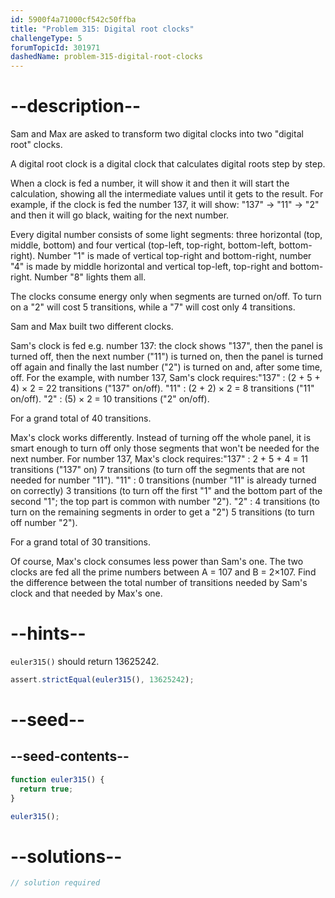 ```yaml
---
id: 5900f4a71000cf542c50ffba
title: "Problem 315: Digital root clocks"
challengeType: 5
forumTopicId: 301971
dashedName: problem-315-digital-root-clocks
---
```


# --description--

Sam and Max are asked to transform two digital clocks into two "digital root" clocks.

A digital root clock is a digital clock that calculates digital roots step by step.

When a clock is fed a number, it will show it and then it will start the calculation, showing all the intermediate values until it gets to the result. For example, if the clock is fed the number 137, it will show: "137" → "11" → "2" and then it will go black, waiting for the next number.

Every digital number consists of some light segments: three horizontal (top, middle, bottom) and four vertical (top-left, top-right, bottom-left, bottom-right). Number "1" is made of vertical top-right and bottom-right, number "4" is made by middle horizontal and vertical top-left, top-right and bottom-right. Number "8" lights them all.

The clocks consume energy only when segments are turned on/off. To turn on a "2" will cost 5 transitions, while a "7" will cost only 4 transitions.

Sam and Max built two different clocks.

Sam's clock is fed e.g. number 137: the clock shows "137", then the panel is turned off, then the next number ("11") is turned on, then the panel is turned off again and finally the last number ("2") is turned on and, after some time, off. For the example, with number 137, Sam's clock requires:"137" : (2 + 5 + 4) × 2 = 22 transitions ("137" on/off). "11" : (2 + 2) × 2 = 8 transitions ("11" on/off). "2" : (5) × 2 = 10 transitions ("2" on/off).

For a grand total of 40 transitions.

Max's clock works differently. Instead of turning off the whole panel, it is smart enough to turn off only those segments that won't be needed for the next number. For number 137, Max's clock requires:"137" : 2 + 5 + 4 = 11 transitions ("137" on) 7 transitions (to turn off the segments that are not needed for number "11"). "11" : 0 transitions (number "11" is already turned on correctly) 3 transitions (to turn off the first "1" and the bottom part of the second "1"; the top part is common with number "2"). "2" : 4 transitions (to turn on the remaining segments in order to get a "2") 5 transitions (to turn off number "2").

For a grand total of 30 transitions.

Of course, Max's clock consumes less power than Sam's one. The two clocks are fed all the prime numbers between A = 107 and B = 2×107. Find the difference between the total number of transitions needed by Sam's clock and that needed by Max's one.

# --hints--

`euler315()` should return 13625242.

```js
assert.strictEqual(euler315(), 13625242);
```

# --seed--

## --seed-contents--

```js
function euler315() {
  return true;
}

euler315();
```

# --solutions--

```js
// solution required
```
